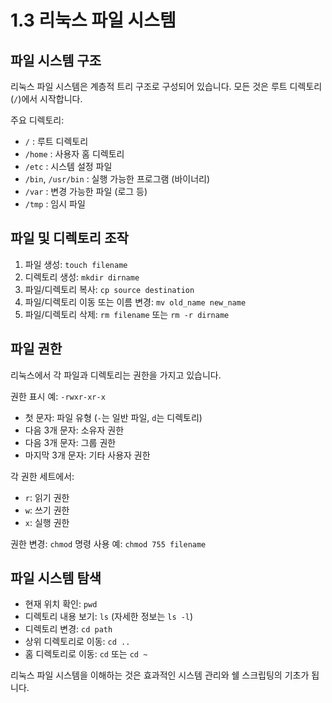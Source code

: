 # 1.3 리눅스 파일 시스템

## 파일 시스템 구조

리눅스 파일 시스템은 계층적 트리 구조로 구성되어 있습니다. 모든 것은 루트 디렉토리 (`/`)에서 시작합니다.

주요 디렉토리:

- `/` : 루트 디렉토리
- `/home` : 사용자 홈 디렉토리
- `/etc` : 시스템 설정 파일
- `/bin`, `/usr/bin` : 실행 가능한 프로그램 (바이너리)
- `/var` : 변경 가능한 파일 (로그 등)
- `/tmp` : 임시 파일

## 파일 및 디렉토리 조작

1. 파일 생성: `touch filename`
2. 디렉토리 생성: `mkdir dirname`
3. 파일/디렉토리 복사: `cp source destination`
4. 파일/디렉토리 이동 또는 이름 변경: `mv old_name new_name`
5. 파일/디렉토리 삭제: `rm filename` 또는 `rm -r dirname`

## 파일 권한

리눅스에서 각 파일과 디렉토리는 권한을 가지고 있습니다. 

권한 표시 예: `-rwxr-xr-x`

- 첫 문자: 파일 유형 (`-`는 일반 파일, `d`는 디렉토리)
- 다음 3개 문자: 소유자 권한
- 다음 3개 문자: 그룹 권한
- 마지막 3개 문자: 기타 사용자 권한

각 권한 세트에서:
- `r`: 읽기 권한
- `w`: 쓰기 권한
- `x`: 실행 권한

권한 변경: `chmod` 명령 사용
예: `chmod 755 filename`

## 파일 시스템 탐색

- 현재 위치 확인: `pwd`
- 디렉토리 내용 보기: `ls` (자세한 정보는 `ls -l`)
- 디렉토리 변경: `cd path`
- 상위 디렉토리로 이동: `cd ..`
- 홈 디렉토리로 이동: `cd` 또는 `cd ~`

리눅스 파일 시스템을 이해하는 것은 효과적인 시스템 관리와 쉘 스크립팅의 기초가 됩니다.